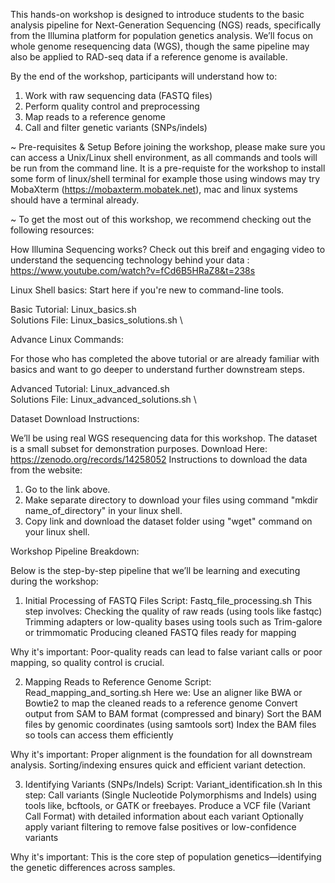 This hands-on workshop is designed to introduce students to the basic analysis pipeline for Next-Generation Sequencing (NGS) reads, specifically from the Illumina platform for population genetics analysis.
We’ll focus on whole genome resequencing data (WGS), though the same pipeline may also be applied to RAD-seq data if a reference genome is available.

By the end of the workshop, participants will understand how to:

1. Work with raw sequencing data (FASTQ files)
2. Perform quality control and preprocessing
3. Map reads to a reference genome
4. Call and filter genetic variants (SNPs/indels)

~ Pre-requisites & Setup
Before joining the workshop, please make sure you can access a Unix/Linux shell environment, as all commands and tools will be run from the command line.
It is a pre-requiste for the workshop to install some form of linux/shell terminal for example those using windows may try MobaXterm (https://mobaxterm.mobatek.net), mac and linux systems should have a terminal already.

~ To get the most out of this workshop, we recommend checking out the following resources: 

 How Illumina Sequencing works?
Check out this breif and engaging video to understand the sequencing technology behind your data : https://www.youtube.com/watch?v=fCd6B5HRaZ8&t=238s

Linux Shell basics: 
Start here if you're new to command-line tools.

Basic Tutorial: Linux_basics.sh \
Solutions File: Linux_basics_solutions.sh \

Advance Linux Commands:

For those who has completed the above tutorial or are already familiar with basics and want to go deeper to understand further downstream steps.  

Advanced Tutorial: Linux_advanced.sh \
Solutions File: Linux_advanced_solutions.sh \

Dataset Download Instructions:

We’ll be using real WGS resequencing data for this workshop. The dataset is a small subset for demonstration purposes.
Download Here: https://zenodo.org/records/14258052
Instructions to download the data from the website:
1. Go to the link above.
2. Make separate directory to download your files using command "mkdir name_of_directory" in your linux shell.
3. Copy link and download the dataset folder using "wget" command on your linux shell.

Workshop Pipeline Breakdown: 

Below is the step-by-step pipeline that we’ll be learning and executing during the workshop:
1. Initial Processing of FASTQ Files
Script: Fastq_file_processing.sh
This step involves:
Checking the quality of raw reads (using tools like fastqc)
Trimming adapters or low-quality bases using tools such as Trim-galore or trimmomatic
Producing cleaned FASTQ files ready for mapping

Why it's important: Poor-quality reads can lead to false variant calls or poor mapping, so quality control is crucial.


2. Mapping Reads to Reference Genome
Script: Read_mapping_and_sorting.sh
Here we:
Use an aligner like BWA or Bowtie2 to map the cleaned reads to a reference genome
Convert output from SAM to BAM format (compressed and binary)
Sort the BAM files by genomic coordinates (using samtools sort)
Index the BAM files so tools can access them efficiently

Why it's important: Proper alignment is the foundation for all downstream analysis. Sorting/indexing ensures quick and efficient variant detection.


3. Identifying Variants (SNPs/Indels)
Script: Variant_identification.sh
In this step:
Call variants (Single Nucleotide Polymorphisms and Indels) using tools like, bcftools, or GATK or freebayes.
Produce a VCF file (Variant Call Format) with detailed information about each variant
Optionally apply variant filtering to remove false positives or low-confidence variants

Why it's important: This is the core step of population genetics—identifying the genetic differences across samples.
